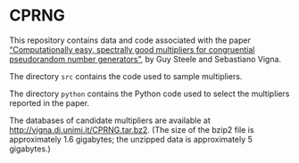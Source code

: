 CPRNG
=====

This repository contains data and code associated with the paper
[“Computationally easy, spectrally good multipliers for congruential
pseudorandom number generators”](http://arxiv.org/abs/2001.05304), by Guy
Steele and Sebastiano Vigna.

The directory `src` contains the code used to sample multipliers.

The directory `python` contains the Python code used to select the
multipliers reported in the paper.

The databases of candidate multipliers are available at
http://vigna.di.unimi.it/CPRNG.tar.bz2. (The size of the bzip2 file is
approximately 1.6 gigabytes; the unzipped data is approximately 5 gigabytes.)
